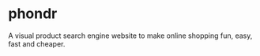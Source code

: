 # phondr
A visual product search engine website to make online shopping fun, easy, fast and cheaper.
